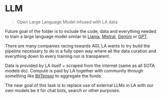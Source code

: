 # LLM

> Open Large Language Model infused with LA data

Future goal of the folder is to include the code, data and everything needed to train a large language model similar to [Llama](https://github.com/facebookresearch/llama), [Mistral](https://github.com/mistralai/mistral-src), [Gemini](https://arxiv.org/abs/2312.11805) or [GPT](https://github.com/openai/gpt-3).

There are many companies racing towards AGI, LA wants to try build the pipeline necessary to do in a fully open way where all the data curation and everything down to every training run is transparent.

Data is provided by LA itself + scraped from the internet (same as all SOTA models do). Compute is paid by LA together with community through something like [BitTensor](https://bittensor.com/) to aggregate the funds.

The near goal of this task is to replace use of external LLMs in LA with our own models be it for chat bots, search or other purposes.
